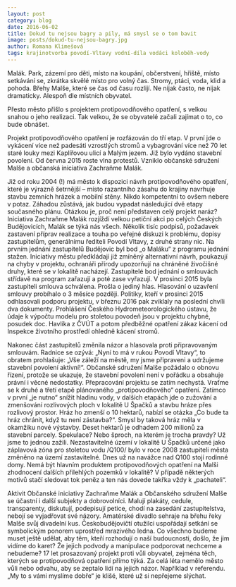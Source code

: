 ```yaml
---
layout: post
category: blog
date: 2016-06-02
title: Dokud tu nejsou bagry a pily, má smysl se o tom bavit
image: posts/dokud-tu-nejsou-bagry.jpg
author: Romana Klimešová
tags: krajinotvorba povodí-Vltavy vodní-díla vodáci koloběh-vody
---
```



Malák. Park, zázemí pro děti, místo na koupání, občerstvení, hřiště, místo setkávání se, zkrátka skvělé místo pro volný čas.
Stromy, ptáci, voda, klid a pohoda.
Břehy Malše, které se čas od času rozlijí. Ne nijak často, ne nijak dramaticky.
Alespoň dle místních obyvatel.

Přesto město přišlo s projektem protipovodňového opatření, s velkou snahou o jeho realizaci.
Tak velkou, že se obyvatelé začali zajímat o to, co bude obnášet.

Projekt protipovodňového opatření je rozfázován do tří etap. V první jde o vykácení více než padesáti vzrostlých stromů a vybagrování více než 70 let staré louky mezi Kaplířovou ulicí a Malým jezem.
Již bylo vydáno stavební povolení. Od června 2015 roste vlna protestů.
Vzniklo občanské sdružení Malše a občanská iniciativa Zachraňme Malák.

Již od roku 2004 (!) má město k dispozici návrh protipovodňového opatření, které je výrazně šetrnější – místo razantního zásahu do krajiny navrhuje stavbu zemních hrázek a mobilní stěny. Nikdo kompetentní to ovšem nebere v potaz. Záhadou zůstává, jak budou vypadat následující dvě etapy současného plánu. Otázkou je, proč není představen celý projekt naráz? Iniciativa Zachraňme Malák rozjíždí velkou petiční akci po celých Českých Budějovicích, Malák se týká nás všech. Několik tisíc podpisů, požadavek zastavení příprav realizace a touha po veřejné diskuzi k problému, dopisy zastupitelům, generálnímu řediteli Povodí Vltavy, z druhé strany nic. Na prvním jednání zastupitelů Budějovic byl bod „o Maláku“ z programu jednání stažen. Iniciativy městu předkládají již zmíněný alternativní návrh, poukazují na chyby v projektu, ochranáři přírody upozorňují na chráněné živočišné druhy, které se v lokalitě nacházejí. Zastupitelé bod jednání o smlouvách střídavě na program zařazují a poté zase vyřazují. V prosinci 2015 byla zastupiteli smlouva schválena. Prošla o jediný hlas. Hlasování o uzavření smlouvy probíhalo o 3 měsíce později. Politiky, kteří v prosinci 2015 odhlasovali podporu projektu, v březnu 2016 pak zviklaly na poslední chvíli dva dokumenty. Prohlášení Českého Hydrometeorologického ústavu, že údaje k výpočtu modelu pro stoletou povodeň jsou v projektu chybné, posudek doc. Havlíka z ČVÚT a potom předběžné opatření zákaz kácení od Inspekce životního prostředí ohledně kácení stromů.

Nakonec část zastupitelů změnila názor a hlasovala proti připravovaným smlouvám.
Radnice se ozývá: „Nyní to má v rukou Povodí Vltavy“, to obratem prohlašuje: „Vše záleží na městě, my jsme připraveni a udržujeme stavební povolení aktivní!“.
Občanské sdružení Malše požádalo o obnovu řízení, protože se ukazuje, že stavební povolení není v pořádku a obsahuje právní i věcné nedostatky. Přepracování projektu se zatím nechystá. Vraťme se k druhé a třetí etapě plánovaného „protipovodňového“ opatření. Zatímco v první „je nutno“ snížit hladinu vody, v dalších etapách jde o zužování a zmenšování rozlivových ploch v lokalitě U Špačků a stavbu hráze přes rozlivový prostor. Hráz ho zmenší o 10 hektarů, nabízí se otázka „Co bude ta hráz chránit, když tu není zástavba?“. Smysl by taková hráz měla v okamžiku nové výstavby. Deset hektarů je odhadem 200 milionů za stavební parcely. Spekulace? Nebo šproch, na kterém je trocha pravdy? Už jsme to jednou zažili. Nezastavitelné území v lokalitě U Špačků určené jako záplavová zóna pro stoletou vodu /Q100/ bylo v roce 2008 zastupiteli města změněno na území zastavitelné. Dnes už na navážce nad Q100 stojí rodinné domy. Nemá být hlavním produktem protipovodňových opatření na Malši zhodnocení dalších přilehlých pozemků v lokalitě? V případě některých motivů stačí sledovat tok peněz a ten nás dovede takřka vždy k „pachateli“.

Aktivit Občanské iniciativy Zachraňme Malák a Občanského sdružení Malše se účastní i další subjekty a dobrovolníci. Malují plakáty, cedule, transparenty, diskutují, podepisují petice, chodí na zasedání zastupitelstva, nebojí se vyjadřovat své názory. Amatérské divadlo sehraje na břehu řeky Malše svůj divadelní kus. Českobudějovičtí otužilci uspořádají setkání se symbolickým ponorem uprostřed mrazivého ledna. Co všechno budeme muset ještě udělat, aby těm, kteří rozhodují o naší budoucnosti, došlo, že jim vidíme do karet? Že jejich podvody a manipulace podporovat nechceme a nebudeme? 17 let prosazovaný projekt proti vůli obyvatel, zejména těch, kterých se protipovodňová opatření přímo týká. Za celá léta nemělo město vůli nebo odvahu, aby se zeptalo lidí na jejich názor. Například v referendu. „My to s vámi myslíme dobře“ je klišé, které už si nepřejeme slýchat.
